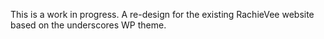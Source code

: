 This is a work in progress. A re-design for the existing RachieVee website based on the underscores WP theme.
